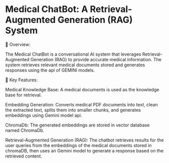 # Medical ChatBot: A Retrieval-Augmented Generation (RAG) System

🚀 Overview:

The Medical ChatBot is a conversational AI system that leverages Retrieval-Augmented Generation (RAG) to provide accurate medical information. The system retrieves relevant medical documents stored and generates responses using the api of GEMINI models.

🧠 Key Features:

Medical Knowledge Base: A medical documents is used as the knowledge base for retrieval.

Embedding Generation: Converts medical PDF documents into text, clean the extracted text, splits them into smaller chunks, and generates embeddings using Gemini model api.

ChromaDb: The generated embeddings are stored in vector database named ChromaDb.

Retrieval-Augmented Generation (RAG): The chatbot retrieves results for the user queries from the embeddings of the medical documents stored in chromaDB, then uses an Gemini model to generate a response based on the retrieved content.
